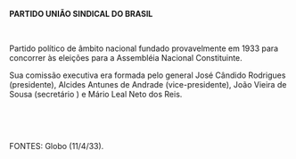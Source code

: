**PARTIDO UNIÃO SINDICAL DO BRASIL**

 

Partido político de âmbito nacional fundado provavelmente em 1933 para
concorrer às eleições para a Assembléia Nacional Constituinte.

Sua comissão executiva era formada pelo general José Cândido Rodrigues
(presidente), Alcides Antunes de Andrade (vice-presidente), João Vieira
de Sousa (secretário ) e Mário Leal Neto dos Reis.

 

 

FONTES: Globo (11/4/33).

 
